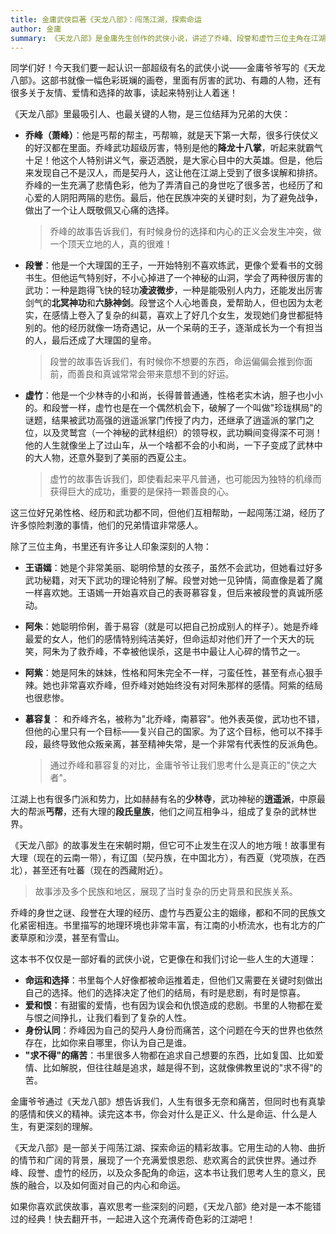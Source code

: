 ```yaml
---
title: 金庸武侠巨著《天龙八部》：闯荡江湖，探索命运
author: 金庸
summary: 《天龙八部》是金庸先生创作的武侠小说，讲述了乔峰、段誉和虚竹三位主角在江湖中的传奇经历和兄弟情谊。
---
```


同学们好！今天我们要一起认识一部超级有名的武侠小说——金庸爷爷写的《天龙八部》。这部书就像一幅色彩斑斓的画卷，里面有厉害的武功、有趣的人物，还有很多关于友情、爱情和选择的故事，读起来特别让人着迷！


《天龙八部》里最吸引人、也最关键的人物，是三位结拜为兄弟的大侠：

- **乔峰（萧峰）**：他是丐帮的帮主，丐帮嘛，就是天下第一大帮，很多行侠仗义的好汉都在里面。乔峰武功超级厉害，特别是他的**降龙十八掌**，听起来就霸气十足！他这个人特别讲义气，豪迈洒脱，是大家心目中的大英雄。但是，他后来发现自己不是汉人，而是契丹人，这让他在江湖上受到了很多误解和排挤。乔峰的一生充满了悲情色彩，他为了弄清自己的身世吃了很多苦，也经历了和心爱的人阴阳两隔的悲伤。最后，他在民族冲突的关键时刻，为了避免战争，做出了一个让人既敬佩又心痛的选择。
  
  > 乔峰的故事告诉我们，有时候身份的选择和内心的正义会发生冲突，做一个顶天立地的人，真的很难！

- **段誉**：他是一个大理国的王子，一开始特别不喜欢练武，更像个爱看书的文弱书生。但他运气特别好，不小心掉进了一个神秘的山洞，学会了两种很厉害的武功：一种是跑得飞快的轻功**凌波微步**，一种是能吸别人内力，还能发出厉害剑气的**北冥神功**和**六脉神剑**。段誉这个人心地善良，爱帮助人，但也因为太老实，在感情上卷入了复杂的纠葛，喜欢上了好几个女生，发现她们身世都挺特别的。他的经历就像一场奇遇记，从一个呆萌的王子，逐渐成长为一个有担当的人，最后还成了大理国的皇帝。

  > 段誉的故事告诉我们，有时候你不想要的东西，命运偏偏会推到你面前，而善良和真诚常常会带来意想不到的好运。

- **虚竹**：他是一个少林寺的小和尚，长得普普通通，性格老实木讷，胆子也小小的。和段誉一样，虚竹也是在一个偶然机会下，破解了一个叫做"珍珑棋局"的谜题，结果被武功高强的逍遥派掌门传授了内力，还继承了逍遥派的掌门之位，以及灵鹫宫（一个神秘的武林组织）的领导权，武功瞬间变得深不可测！他的人生就像坐上了过山车，从一个啥都不会的小和尚，一下子变成了武林中的大人物，还意外娶到了美丽的西夏公主。

  > 虚竹的故事告诉我们，即使看起来平凡普通，也可能因为独特的机缘而获得巨大的成功，重要的是保持一颗善良的心。

这三位好兄弟性格、经历和武功都不同，但他们互相帮助，一起闯荡江湖，经历了许多惊险刺激的事情，他们的兄弟情谊非常感人。


除了三位主角，书里还有许多让人印象深刻的人物：

- **王语嫣**：她是个非常美丽、聪明伶慧的女孩子，虽然不会武功，但她看过好多武功秘籍，对天下武功的理论特别了解。段誉对她一见钟情，简直像是着了魔一样喜欢她。王语嫣一开始喜欢自己的表哥慕容复，但后来被段誉的真诚所感动。
- **阿朱**：她聪明伶俐，善于易容（就是可以把自己扮成别人的样子）。她是乔峰最爱的女人，他们的感情特别纯洁美好，但命运却对他们开了一个天大的玩笑，阿朱为了救乔峰，不幸被他误杀，这是书中最让人心碎的情节之一。
- **阿紫**：她是阿朱的妹妹，性格和阿朱完全不一样，刁蛮任性，甚至有点心狠手辣。她也非常喜欢乔峰，但乔峰对她始终没有对阿朱那样的感情。阿紫的结局也很悲惨。
- **慕容复**： 和乔峰齐名，被称为"北乔峰，南慕容"。他外表英俊，武功也不错，但他的心里只有一个目标——复兴自己的国家。为了这个目标，他可以不择手段，最终导致他众叛亲离，甚至精神失常，是一个非常有代表性的反派角色。
  
  > 通过乔峰和慕容复的对比，金庸爷爷让我们思考什么是真正的"侠之大者"。

江湖上也有很多门派和势力，比如赫赫有名的**少林寺**，武功神秘的**逍遥派**，中原最大的帮派**丐帮**，还有大理的**段氏皇族**，他们之间互相争斗，组成了复杂的武林世界。


《天龙八部》的故事发生在宋朝时期，但它可不止发生在汉人的地方哦！故事里有大理（现在的云南一带），有辽国（契丹族，在中国北方），有西夏（党项族，在西北），甚至还有吐蕃（现在的西藏附近）。

> 故事涉及多个民族和地区，展现了当时复杂的历史背景和民族关系。

乔峰的身世之谜、段誉在大理的经历、虚竹与西夏公主的姻缘，都和不同的民族文化紧密相连。书里描写的地理环境也非常丰富，有江南的小桥流水，也有北方的广袤草原和沙漠，甚至有雪山。


这本书不仅仅是一部好看的武侠小说，它更像在和我们讨论一些人生的大道理：

- **命运和选择**：书里每个人好像都被命运推着走，但他们又需要在关键时刻做出自己的选择。他们的选择决定了他们的结局，有时是悲剧，有时是惊喜。
- **爱和恨**：有甜蜜的爱情，也有因为误会和仇恨造成的悲剧。书里的人物都在爱与恨之间挣扎，让我们看到了复杂的人性。
- **身份认同**：乔峰因为自己的契丹人身份而痛苦，这个问题在今天的世界也依然存在，比如你来自哪里，你认为自己是谁。
- **"求不得"的痛苦**：书里很多人物都在追求自己想要的东西，比如复国、比如爱情、比如解脱，但往往越是追求，越是得不到，这就像佛教里说的"求不得"的苦。

金庸爷爷通过《天龙八部》想告诉我们，人生有很多无奈和痛苦，但同时也有真挚的感情和侠义的精神。读完这本书，你会对什么是正义、什么是命运、什么是人生，有更深刻的理解。


《天龙八部》是一部关于闯荡江湖、探索命运的精彩故事。它用生动的人物、曲折的情节和广阔的背景，展现了一个充满爱恨恩怨、悲欢离合的武侠世界。通过乔峰、段誉、虚竹的经历，以及众多配角的命运，这本书让我们思考人生的意义，民族的融合，以及如何面对自己的内心和命运。

如果你喜欢武侠故事，喜欢思考一些深刻的问题，《天龙八部》绝对是一本不能错过的经典！快去翻开书，一起进入这个充满传奇色彩的江湖吧！




